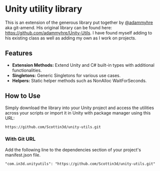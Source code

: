 # Unity utility library
This is an extension of the generous library put together by [@adammyhre](https://github.com/adammyhre) aka git-amend.
His original library can be found here: https://github.com/adammyhre/Unity-Utils.  I have found myself adding to his existing class as well as adding my own as I work on projects.

## Features

- **Extension Methods:** Extend Unity and C# built-in types with additional functionalities.
- **Singletons:** Generic Singletons for various use cases.
- **Helpers:** Static helper methods such as NonAlloc WaitForSeconds.

## How to Use

Simply download the library into your Unity project and access the utilities across your scripts or import it in Unity with package manager using this URL:

`https://github.com/Scottin3d/unity-utils.git`

### With Git URL

Add the following line to the dependencies section of your project's manifest.json file.

```
"com.in3d.unityutils": "https://github.com/Scottin3d/unity-utils.git"
```